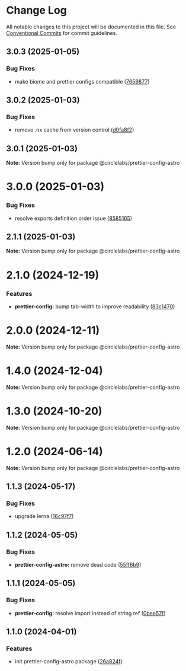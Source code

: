 # Change Log

All notable changes to this project will be documented in this file.
See [Conventional Commits](https://conventionalcommits.org) for commit guidelines.

## 3.0.3 (2025-01-05)


### Bug Fixes

* make biome and prettier configs compatible ([7659877](https://github.com/circlelabs-dev/circlelabs-config/commit/76598773d925c42621a33e4f26da853c70f72a2c))





## 3.0.2 (2025-01-03)


### Bug Fixes

* remove .nx cache from version control ([d0fa8f2](https://github.com/circlelabs-dev/circlelabs-config/commit/d0fa8f2d61d77e232b224f003349b6647ee14361))





## 3.0.1 (2025-01-03)

**Note:** Version bump only for package @circlelabs/prettier-config-astro





# 3.0.0 (2025-01-03)


### Bug Fixes

* resolve exports definition order issue ([8585165](https://github.com/circlelabs-dev/circlelabs-config/commit/858516507952476314bc553ee53525bc861f21e8))





## 2.1.1 (2025-01-03)

**Note:** Version bump only for package @circlelabs/prettier-config-astro

# 2.1.0 (2024-12-19)

### Features

- **prettier-config:** bump tab-width to improve readability ([83c1470](https://github.com/circlelabs-dev/circlelabs-config/commit/83c147052c20d1a180c5e8d2b69cbdbdbfa59400))

# 2.0.0 (2024-12-11)

**Note:** Version bump only for package @circlelabs/prettier-config-astro

# 1.4.0 (2024-12-04)

**Note:** Version bump only for package @circlelabs/prettier-config-astro

# 1.3.0 (2024-10-20)

**Note:** Version bump only for package @circlelabs/prettier-config-astro

# 1.2.0 (2024-06-14)

**Note:** Version bump only for package @circlelabs/prettier-config-astro

## 1.1.3 (2024-05-17)

### Bug Fixes

- upgrade lerna ([16c97f7](https://github.com/circlelabs-dev/circlelabs-config/commit/16c97f7d528f54df79604d5ffb7c189503d49439))

## 1.1.2 (2024-05-05)

### Bug Fixes

- **prettier-config-astro:** remove dead code ([55ff6b9](https://github.com/circlelabs-dev/circlelabs-config/commit/55ff6b91b9f4d1632c834b57b6ff4609b6bc0094))

## 1.1.1 (2024-05-05)

### Bug Fixes

- **prettier-config:** resolve import instead of string ref ([0bee57f](https://github.com/circlelabs-dev/circlelabs-config/commit/0bee57fb66bf111d8f71229185217314f80e86a5))

## 1.1.0 (2024-04-01)

### Features

- init prettier-config-astro package ([26a824f](https://github.com/circlelabs-dev/circlelabs-config/commit/26a824f4e157853834536083660dd39af4c97f87))

